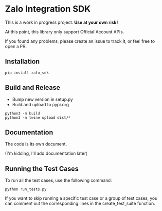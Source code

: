 # Zalo Integration SDK

This is a work in progress project. **Use at your own risk!**

At this point, this library only support Official Account APIs.

If you found any problems, please create an issue to track it, or feel free to open a PR.

## Installation

`pip install zalo_sdk`

## Build and Release

- Bump new version in setup.py
- Build and upload to pypi.org
```
python3 -m build
python3 -m twine upload dist/*
```

## Documentation

The code is its own document.

(I'm kidding, I'll add documentation later)

## Running the Test Cases
To run all the test cases, use the following command:
```
python run_tests.py
```
If you want to skip running a specific test case or a group of test cases, you can comment out the corresponding lines in the create_test_suite function.
